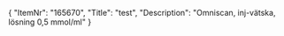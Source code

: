 {
  "ItemNr": "165670",
  "Title": "test",
  "Description": "Omniscan, inj-vätska, lösning 0,5 mmol/ml"
}